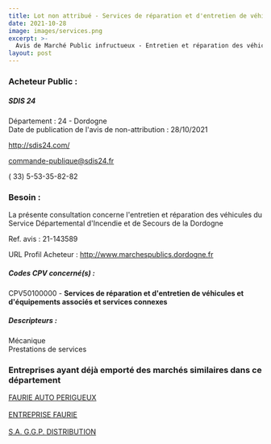 ```yaml
---
title: Lot non attribué - Services de réparation et d'entretien de véhicules et d'équipements associés et services connexes
date: 2021-10-28
image: images/services.png
excerpt: >-
  Avis de Marché Public infructueux - Entretien et réparation des véhicules du Service Départemental d'Incendie et de Secours de la Dordogne
layout: post
---
```


### Acheteur Public :
##### SDIS 24
Département : 24 - Dordogne<br/>
Date de publication de l'avis de non-attribution : 28/10/2021


http://sdis24.com/

commande-publique@sdis24.fr

( 33) 5-53-35-82-82
### Besoin :

La présente consultation concerne l'entretien et réparation des véhicules du Service Départemental d'Incendie et de Secours de la Dordogne

Ref. avis : 21-143589

URL Profil Acheteur : http://www.marchespublics.dordogne.fr

##### Codes CPV concerné(s) :
CPV50100000 - **Services de réparation et d'entretien de véhicules et d'équipements associés et services connexes** <br/>

##### Descripteurs :
Mécanique <br/>
Prestations de services <br/>

### Entreprises ayant déjà emporté des marchés similaires dans ce département
<a href="/entreprise-544/siren-304900731">FAURIE AUTO PERIGUEUX</a><br/><br/>
<a href="/entreprise-548/siren-338786254">ENTREPRISE FAURIE</a><br/><br/>
<a href="/entreprise-562/siren-447972720">S.A. G.G.P. DISTRIBUTION</a><br/><br/>
